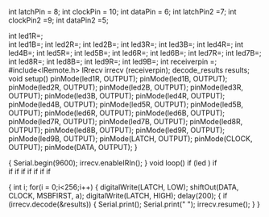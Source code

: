 int latchPin = 8;
int clockPin = 10;
int dataPin = 6;
int latchPin2 =7;
int clockPin2 =9;
int dataPin2 =5;
  
int led1R=;  
int led1B=;
int led2R=;
int led2B=;
int led3R=;
int led3B=;
int led4R=;
int led4B=;
int led5R=;
int led5B=;
int led6R=;
int led6B=;
int led7R=;
int led7B=;
int led8R=;
int led8B=;
int led9R=;
int led9B=;
int receiverpin =;
#include<IRemote.h>
IRrecv irrecv (receiverpin);
decode_results results;
void setup()
pinMode(led1R, OUTPUT);
pinMode(led1B, OUTPUT);
pinMode(led2R, OUTPUT);
pinMode(led2B, OUTPUT);
pinMode(led3R, OUTPUT);
pinMode(led3B, OUTPUT);
pinMode(led4R, OUTPUT);
pinMode(led4B, OUTPUT);
pinMode(led5R, OUTPUT);
pinMode(led5B, OUTPUT);
pinMode(led6R, OUTPUT);
pinMode(led6B, OUTPUT);
pinMode(led7R, OUTPUT);
pinMode(led7B, OUTPUT);
pinMode(led8R, OUTPUT);
pinMode(led8B, OUTPUT);
pinMode(led9R, OUTPUT);
pinMode(led9B, OUTPUT);
pinMode(LATCH, OUTPUT);
pinMode(CLOCK, OUTPUT);
pinMode(DATA, OUTPUT);
}

{
Serial.begin(9600);
irrecv.enableIRIn();
}
void loop()
if (led )
if  
if
if
if
if
if
if
if

{
  int i;
  for(i = 0;i<256;i++)
  {
    digitalWrite(LATCH, LOW);
    shiftOut(DATA, CLOCK, MSBFIRST, a);
    digitalWrite(LATCH, HIGH);
    delay(200);
{
  if (irrecv.decode(&results))
  {
    Serial.print();
    Serial.print(" ");
    irrecv.resume();
  }
}
